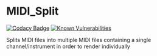 # MIDI_Split

[![Codacy Badge](https://api.codacy.com/project/badge/Grade/0276a6f9772c4d859b63e1c1c63bafbe)](https://www.codacy.com/app/TriYop/MIDI_Split?utm_source=github.com&utm_medium=referral&utm_content=TriYop/MIDI_Split&utm_campaign=badger)
[![Known Vulnerabilities](https://snyk.io/test/github/triyop/midi_split/badge.svg)](https://snyk.io/test/github/triyop/midi_split)

Splits MIDI files into multiple MIDI files containing a single channel/instrument in order to render individually



